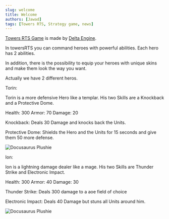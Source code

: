 ```yaml
---
slug: welcome
title: Welcome
authors: [Jawad]
tags: [Towers RTS, Strategy game, news]
---
```


[Towers RTS Game](https://towersgame.net/) is made by [Delta Engine](https://deltaengine.net/).

In towersRTS you can command heroes with powerful abilities. Each hero has 2 abilities. 

In addition, there is the possibility to equip your heroes with unique skins and make them look the way you want.

Actually we have 2 different heros.

Torin:

Torin is a more defensive Hero like a templar.
His two Skills are a Knockback and a Protective Dome.

Health:     300
Armor:     70
Damage:  20

Knockback:
Deals 30 Damage and knocks back the Units.

Protective Dome:
Shields the Hero and the Units for 15 seconds and give them 50 more defense.

![Docusaurus Plushie](@site/static/img/TorinUltSkill.jpg)

Ion:

Ion is a lightning damage dealer like a mage.
His two Skills are Thunder Strike and Electronic Impact.

Health:     300
Armor:     40
Damage:  30

Thunder Strike:
Deals 300 damage to a aoe field of choice

Electronic Impact:
Deals 40 Damage but stuns all Units around him.

![Docusaurus Plushie](@site/static/img/IonUlt.jpg)